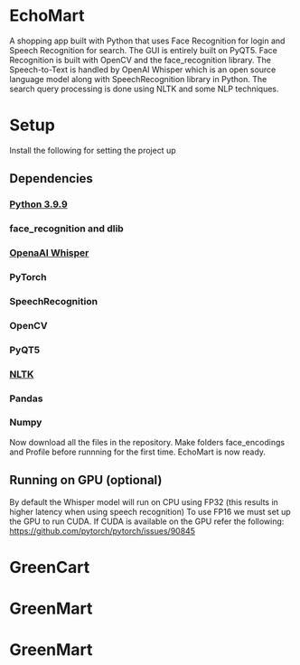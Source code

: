 # EchoMart
A shopping app built with Python that uses Face Recognition for login and Speech Recognition for search.
The GUI is entirely built on PyQT5. Face Recognition is built with OpenCV and the face_recognition library.
The Speech-to-Text is handled by OpenAI Whisper which is an open source language model along with SpeechRecognition library in Python.
The search query processing is done using NLTK and some NLP techniques.

# Setup
Install the following for setting the project up
## Dependencies
### [Python 3.9.9](https://www.python.org/downloads/release/python-399/)
### face_recognition and dlib
### [OpenaAI Whisper](https://github.com/openai/whisper)
### PyTorch
### SpeechRecognition
### OpenCV
### PyQT5
### [NLTK](https://www.nltk.org/)
### Pandas
### Numpy

Now download all the files in the repository.
Make folders face_encodings and Profile before runnning for the first time.
EchoMart is now ready.

## Running on GPU (optional)
By default the Whisper model will run on CPU using FP32 (this results in higher latency when using speech recognition)
To use FP16 we must set up the GPU to run CUDA. If CUDA is available on the GPU refer the following:
https://github.com/pytorch/pytorch/issues/90845
# GreenCart
# GreenMart
# GreenMart
